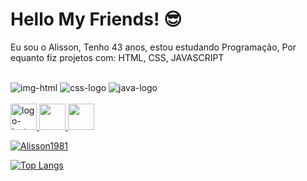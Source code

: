 # Hello My Friends! 😎


Eu sou o Alisson, Tenho 43 anos, estou estudando Programação, Por equanto fiz projetos com: HTML, CSS, JAVASCRIPT
<br>

<br>

<img src="https://img.shields.io/badge/HTML5-E34F26?style=for-the-badge&logo=html5&logoColor=white" alt="img-html"/>

<img src="https://img.shields.io/badge/CSS-239120?&style=for-the-badge&logo=css3&logoColor=white" alt="css-logo"/>

<img src="https://img.shields.io/badge/JavaScript-F7DF1E?style=for-the-badge&logo=javascript&logoColor=black" alt="java-logo"/>

<br>

<br>

<a href="https://www.instagram.com/alissondreza1981/"/>
<img Width="42px" src="https://github.com/user-attachments/assets/d99d13f3-5d96-4247-9936-8ca5b8b7520c" alt="logo-insta"/>
</a>

<a href="https://www.linkedin.com/in/alisson-vieira-5095042b1/"/>
<img width="42px" src="https://github.com/user-attachments/assets/6313074f-74ef-48b4-9128-cc2a368e7c28" />
</a>


<img width=42px src="https://github.com/user-attachments/assets/d4383f8a-e814-4ff3-96f9-625bfbc07642"/>

[![Alisson1981](https://github-readme-stats.vercel.app/api?username=alisson)](https://github.com/anuraghazra/github-readme-stats)


[![Top Langs](https://github-readme-stats.vercel.app/api/top-langs/?username=anuraghazra&layout=donut-vertical)](https://github.com/anuraghazra/github-readme-stats)
